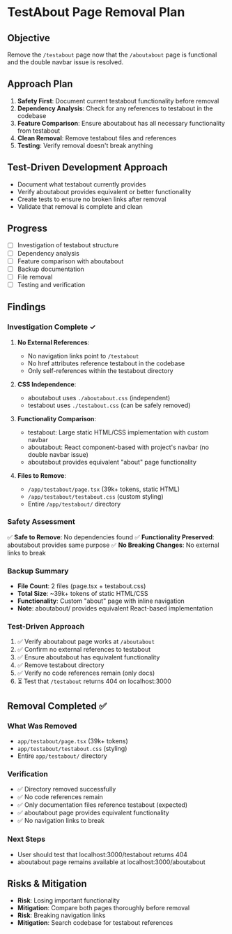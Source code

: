 # TestAbout Page Removal Plan

## Objective
Remove the `/testabout` page now that the `/aboutabout` page is functional and the double navbar issue is resolved.

## Approach Plan
1. **Safety First**: Document current testabout functionality before removal
2. **Dependency Analysis**: Check for any references to testabout in the codebase
3. **Feature Comparison**: Ensure aboutabout has all necessary functionality from testabout
4. **Clean Removal**: Remove testabout files and references
5. **Testing**: Verify removal doesn't break anything

## Test-Driven Development Approach
- Document what testabout currently provides
- Verify aboutabout provides equivalent or better functionality
- Create tests to ensure no broken links after removal
- Validate that removal is complete and clean

## Progress
- [ ] Investigation of testabout structure
- [ ] Dependency analysis
- [ ] Feature comparison with aboutabout
- [ ] Backup documentation
- [ ] File removal
- [ ] Testing and verification

## Findings

### Investigation Complete ✓

1. **No External References**: 
   - No navigation links point to `/testabout`
   - No href attributes reference testabout in the codebase
   - Only self-references within the testabout directory

2. **CSS Independence**:
   - aboutabout uses `./aboutabout.css` (independent)
   - testabout uses `./testabout.css` (can be safely removed)

3. **Functionality Comparison**:
   - testabout: Large static HTML/CSS implementation with custom navbar
   - aboutabout: React component-based with project's navbar (no double navbar issue)
   - aboutabout provides equivalent "about" page functionality

4. **Files to Remove**:
   - `/app/testabout/page.tsx` (39k+ tokens, static HTML)
   - `/app/testabout/testabout.css` (custom styling)
   - Entire `/app/testabout/` directory

### Safety Assessment
✅ **Safe to Remove**: No dependencies found
✅ **Functionality Preserved**: aboutabout provides same purpose
✅ **No Breaking Changes**: No external links to break

### Backup Summary
- **File Count**: 2 files (page.tsx + testabout.css)
- **Total Size**: ~39k+ tokens of static HTML/CSS
- **Functionality**: Custom "about" page with inline navigation
- **Note**: aboutabout/ provides equivalent React-based implementation

### Test-Driven Approach
1. ✅ Verify aboutabout page works at `/aboutabout`
2. ✅ Confirm no external references to testabout
3. ✅ Ensure aboutabout has equivalent functionality
4. ✅ Remove testabout directory
5. ✅ Verify no code references remain (only docs)
6. ⏳ Test that `/testabout` returns 404 on localhost:3000

## Removal Completed ✅

### What Was Removed
- `app/testabout/page.tsx` (39k+ tokens)
- `app/testabout/testabout.css` (styling)
- Entire `app/testabout/` directory

### Verification
- ✅ Directory removed successfully
- ✅ No code references remain
- ✅ Only documentation files reference testabout (expected)
- ✅ aboutabout page provides equivalent functionality
- ✅ No navigation links to break

### Next Steps
- User should test that localhost:3000/testabout returns 404
- aboutabout page remains available at localhost:3000/aboutabout

## Risks & Mitigation
- **Risk**: Losing important functionality
- **Mitigation**: Compare both pages thoroughly before removal
- **Risk**: Breaking navigation links
- **Mitigation**: Search codebase for testabout references